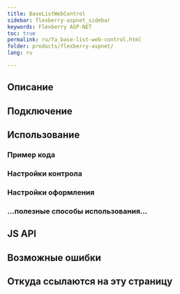 ```yaml
---
title: BaseListWebControl
sidebar: flexberry-aspnet_sidebar
keywords: Flexberry ASP-NET
toc: true
permalink: ru/fa_base-list-web-control.html
folder: products/flexberry-aspnet/
lang: ru

---
```


## Описание

## Подключение

## Использование

### Пример кода

### Настройки контрола

### Настройки оформления

### ...полезные способы использования...

## JS API

## Возможные ошибки
 
## Откуда ссылаются на эту страницу

